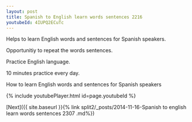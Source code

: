 ```yaml
---
layout: post
title: Spanish to English learn words sentences 2216 
youtubeId: 4IUPQ2ECuTc
---
```

 
 
Helps to learn English words and sentences for Spanish speakers.

Opportunitiy to repeat the words sentences. 

Practice English language. 
 
10 minutes practice every day. 
 
How to learn English words and sentences for Spanish speakers 
 
{% include youtubePlayer.html id=page.youtubeId %}
 
 
[Next]({{ site.baseurl }}{% link  split2/_posts/2014-11-16-Spanish to english learn words sentences 2307 .md%})
 
